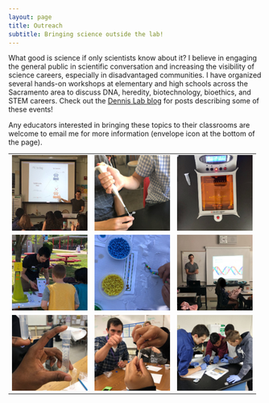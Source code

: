 ```yaml
---
layout: page
title: Outreach
subtitle: Bringing science outside the lab!
---
```


What good is science if only scientists know about it? I believe in engaging the general public in scientific conversation and increasing the visibility of science careers, especially in disadvantaged communities. I have organized several hands-on workshops at elementary and high schools across the Sacramento area to discuss DNA, heredity, biotechnology, bioethics, and STEM careers. Check out the [Dennis Lab blog](https://www.dennislab.org/outreach) for posts describing some of these events!

Any educators interested in bringing these topics to their classrooms are welcome to email me for more information (envelope icon at the bottom of the page).

<style>
td, th {
   border: none!important;
}
td{
    border-top: none;
    border-bottom: none;
}
</style>

<table border="0" cellspacing="0" cellpadding="0">
  <tr>
    <td><a href="https://images.squarespace-cdn.com/content/v1/56286a50e4b0bace71876bdf/1559758477649-PZ7VSWNI74RWY7PV2H78/Image+from+iOS+%2818%29.jpg?format=750w"><img src="https://github.com/colinshew/colinshew.github.io/blob/master/assets/img/outreach1.png?raw=true" alt="1" width = 150px height = 150px ></a></td>
    <td><a href="https://images.squarespace-cdn.com/content/v1/56286a50e4b0bace71876bdf/1559758477704-3YNQBMSFBLCFQ8ZIRD76/Image+from+iOS+%2819%29.jpg?format=750w"><img src="https://github.com/colinshew/colinshew.github.io/blob/master/assets/img/outreach2.png?raw=true" alt="1" width = 150px height = 150px ></a></td>
    <td><a href="https://images.squarespace-cdn.com/content/v1/56286a50e4b0bace71876bdf/1559759207321-016DZ9TYPRMK52YPRISU/Image+from+iOS+%2821%29.jpg?format=750w"><img src="https://github.com/colinshew/colinshew.github.io/blob/master/assets/img/outreach3.png?raw=true" alt="1" width = 150px height = 150px ></a></td>
   </tr>
  <tr>
    <td><a href="https://images.squarespace-cdn.com/content/v1/56286a50e4b0bace71876bdf/1558659482384-IMPGRPYUM6856I0DL7W5/Image+from+iOS+%2812%29.jpg?format=750w"><img src="https://github.com/colinshew/colinshew.github.io/blob/master/assets/img/outreach4.png?raw=true" alt="1" width = 150px height = 150px ></a></td>
    <td><a href="https://images.squarespace-cdn.com/content/v1/56286a50e4b0bace71876bdf/1558659461926-S1YX0DFRKFC763P9WBAH/Image+from+iOS+%286%29.jpg?format=750w"><img src="https://github.com/colinshew/colinshew.github.io/blob/master/assets/img/outreach5.png?raw=true" alt="1" width = 150px height = 150px ></a></td>
    <td><a href="https://images.squarespace-cdn.com/content/v1/56286a50e4b0bace71876bdf/1552414187633-ADTYU6UFK32PYPDO76J7/Picture1.jpg?format=750w"><img src="https://github.com/colinshew/colinshew.github.io/blob/master/assets/img/outreach6.png?raw=true" alt="1" width = 150px height = 150px ></a></td>
   </tr>
  <tr>
    <td><a href="https://images.squarespace-cdn.com/content/v1/56286a50e4b0bace71876bdf/1552413665006-9JOEWISG3JG7Y9U8EJA8/IMG_6406+copy.jpg?format=750w"><img src="https://github.com/colinshew/colinshew.github.io/blob/master/assets/img/outreach7.png?raw=true" alt="1" width = 150px height = 150px ></a></td>
    <td><a href="https://images.squarespace-cdn.com/content/v1/56286a50e4b0bace71876bdf/1552413727741-1R6UCPTE7NYYA7MN83TZ/IMG_6413.jpg?format=750w"><img src="https://github.com/colinshew/colinshew.github.io/blob/master/assets/img/outreach8.png?raw=true" alt="1" width = 150px height = 150px ></a></td>
    <td><a href="https://images.squarespace-cdn.com/content/v1/56286a50e4b0bace71876bdf/1537248863128-JZUB68CJBEN6KQS8WVPK/IMG_20180525_135103.jpg?format=750w"><img src="https://github.com/colinshew/colinshew.github.io/blob/master/assets/img/outreach9.png?raw=true" alt="1" width = 150px height = 150px ></a></td>
   </tr>
</table>
